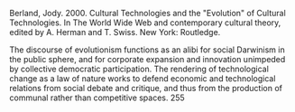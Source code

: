 ﻿Berland, Jody. 2000. Cultural Technologies and the "Evolution" of Cultural Technologies. In The World Wide Web and contemporary cultural theory, edited by A. Herman and T. Swiss. New York: Routledge.

The discourse of evolutionism functions as an alibi for social Darwinism in the public sphere, and for corporate expansion and innovation unimpeded by collective democratic participation. The rendering of technological change as a law of nature works to defend economic and technological relations from social debate and critique, and thus from the production of communal rather than competitive spaces. 255
